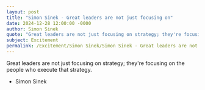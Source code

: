 ```yaml
---
layout: post
title: "Simon Sinek - Great leaders are not just focusing on"
date: 2024-12-28 12:00:00 -0000
author: Simon Sinek
quote: "Great leaders are not just focusing on strategy; they're focusing on the people who execute that strategy."
subject: Excitement
permalink: /Excitement/Simon Sinek/Simon Sinek - Great leaders are not just focusing on
---
```


Great leaders are not just focusing on strategy; they're focusing on the people who execute that strategy.

- Simon Sinek
